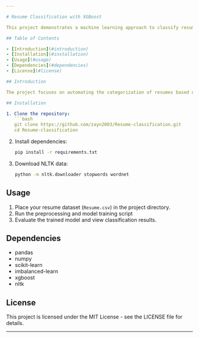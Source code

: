 ```yaml
---

# Resume Classification with XGBoost

This project demonstrates a machine learning approach to classify resumes into different categories using XGBoost. Resumes are preprocessed and vectorized to train an XGBoost model, which is evaluated for accuracy in predicting job categories.

## Table of Contents

- [Introduction](#introduction)
- [Installation](#installation)
- [Usage](#usage)
- [Dependencies](#dependencies)
- [License](#license)

## Introduction

The project focuses on automating the categorization of resumes based on their content. It preprocesses textual data, extracts features using TF-IDF vectorization, addresses class imbalance with SMOTE, and trains an XGBoost classifier to predict job categories accurately.

## Installation

1. Clone the repository:
   ```bash
   git clone https://github.com/zayn2003/Resume-classification.git
   cd Resume-classification
   ```

2. Install dependencies:
   ```bash
   pip install -r requirements.txt
   ```

3. Download NLTK data:
   ```bash
   python -m nltk.downloader stopwords wordnet
   ```

## Usage

1. Place your resume dataset (`Resume.csv`) in the project directory.
2. Run the preprocessing and model training script
3. Evaluate the trained model and view classification results.

## Dependencies

- pandas
- numpy
- scikit-learn
- imbalanced-learn
- xgboost
- nltk

## License

This project is licensed under the MIT License - see the LICENSE file for details.

---
```

